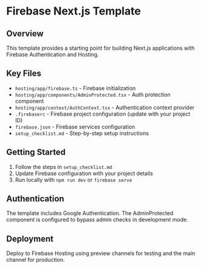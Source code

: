 # Firebase Next.js Template

## Overview
This template provides a starting point for building Next.js applications with Firebase Authentication and Hosting.

## Key Files
- `hosting/app/firebase.ts` - Firebase initialization
- `hosting/app/components/AdminProtected.tsx` - Auth protection component
- `hosting/app/context/AuthContext.tsx` - Authentication context provider
- `.firebaserc` - Firebase project configuration (update with your project ID)
- `firebase.json` - Firebase services configuration
- `setup_checklist.md` - Step-by-step setup instructions

## Getting Started
1. Follow the steps in `setup_checklist.md`
2. Update Firebase configuration with your project details
3. Run locally with `npm run dev` or `firebase serve`

## Authentication
The template includes Google Authentication. The AdminProtected component is configured to bypass admin checks in development mode.

## Deployment
Deploy to Firebase Hosting using preview channels for testing and the main channel for production.
